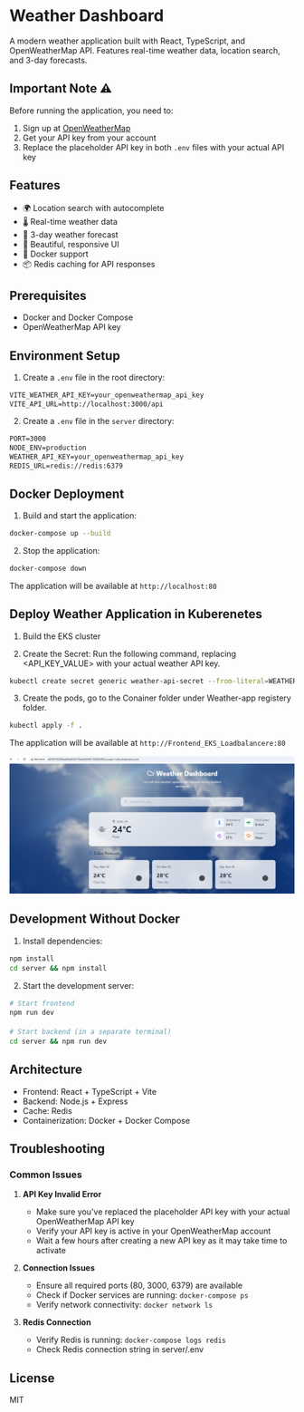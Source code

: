 # Weather Dashboard

A modern weather application built with React, TypeScript, and OpenWeatherMap API. Features real-time weather data, location search, and 3-day forecasts.

## Important Note ⚠️

Before running the application, you need to:
1. Sign up at [OpenWeatherMap](https://openweathermap.org/api)
2. Get your API key from your account
3. Replace the placeholder API key in both `.env` files with your actual API key

## Features

- 🌍 Location search with autocomplete
- 🌡️ Real-time weather data
- 📅 3-day weather forecast
- 🎨 Beautiful, responsive UI
- 🚀 Docker support
- 📦 Redis caching for API responses

## Prerequisites

- Docker and Docker Compose
- OpenWeatherMap API key

## Environment Setup

1. Create a `.env` file in the root directory:
```env
VITE_WEATHER_API_KEY=your_openweathermap_api_key
VITE_API_URL=http://localhost:3000/api
```

2. Create a `.env` file in the `server` directory:
```env
PORT=3000
NODE_ENV=production
WEATHER_API_KEY=your_openweathermap_api_key
REDIS_URL=redis://redis:6379
```

## Docker Deployment

1. Build and start the application:
```bash
docker-compose up --build
```

2. Stop the application:
```bash
docker-compose down
```

The application will be available at `http://localhost:80`

## Deploy Weather Application in Kuberenetes

1. Build the EKS cluster

2. Create the Secret: Run the following command, replacing <API_KEY_VALUE> with your actual weather API key. 
```bash
kubectl create secret generic weather-api-secret --from-literal=WEATHER_API_KEY=<API_KEY_VALUE>
```
3. Create the pods, go to the Conainer folder under Weather-app registery folder. 
```bash
kubectl apply -f .
```

The application will be available at `http://Frontend_EKS_Loadbalancere:80`

![Weather Application](/Weather_Application.jpg)

## Development Without Docker

1. Install dependencies:
```bash
npm install
cd server && npm install
```

2. Start the development server:
```bash
# Start frontend
npm run dev

# Start backend (in a separate terminal)
cd server && npm run dev
```

## Architecture

- Frontend: React + TypeScript + Vite
- Backend: Node.js + Express
- Cache: Redis
- Containerization: Docker + Docker Compose

## Troubleshooting

### Common Issues

1. **API Key Invalid Error**
   - Make sure you've replaced the placeholder API key with your actual OpenWeatherMap API key
   - Verify your API key is active in your OpenWeatherMap account
   - Wait a few hours after creating a new API key as it may take time to activate

2. **Connection Issues**
   - Ensure all required ports (80, 3000, 6379) are available
   - Check if Docker services are running: `docker-compose ps`
   - Verify network connectivity: `docker network ls`

3. **Redis Connection**
   - Verify Redis is running: `docker-compose logs redis`
   - Check Redis connection string in server/.env

## License

MIT
